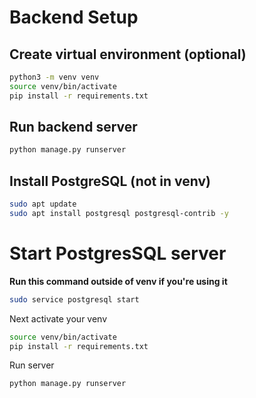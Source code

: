 # Backend Setup

## Create virtual environment (optional)
```bash
python3 -m venv venv
source venv/bin/activate
pip install -r requirements.txt
```

## Run backend server
```bash
python manage.py runserver
```

## Install PostgreSQL (not in venv)
```bash
sudo apt update
sudo apt install postgresql postgresql-contrib -y
```

# Start PostgresSQL server
**Run this command outside of venv if you're using it**
```bash
sudo service postgresql start
```
Next activate your venv
```bash
source venv/bin/activate
pip install -r requirements.txt
```
Run server
```bash
python manage.py runserver
```
